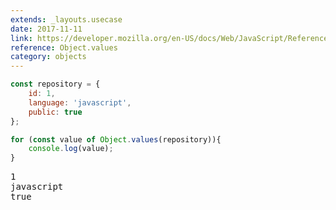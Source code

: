```yaml
---
extends: _layouts.usecase
date: 2017-11-11
link: https://developer.mozilla.org/en-US/docs/Web/JavaScript/Reference/Global_objects/Object/values
reference: Object.values
category: objects
---
```



```javascript
const repository = {
    id: 1,
    language: 'javascript',
    public: true
};

for (const value of Object.values(repository)){
    console.log(value);
}
```
<pre class="output">
1
javascript
true
</pre>
